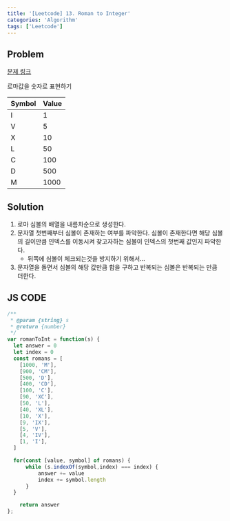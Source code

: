 ```yaml
---
title: '[Leetcode] 13. Roman to Integer'
categories: 'Algorithm'
tags: ['Leetcode']
---
```


## Problem

[문제 링크](https://leetcode.com/problems/integer-to-roman/)

로마값을 숫자로 표현하기

| Symbol | Value |
| ------ | ----- |
| I      | 1     |
| V      | 5     |
| X      | 10    |
| L      | 50    |
| C      | 100   |
| D      | 500   |
| M      | 1000  |

## Solution

1. 로마 심볼의 배열을 내름차순으로 생성한다.
2. 문자열 첫번째부터 심볼이 존재하는 여부를 파악한다. 심볼이 존재한다면 해당 심볼의 길이만큼 인덱스를 이동시켜 찾고자하는 심볼이 인덱스의 첫번째 값인지 파악한다.
   - 뒤쪽에 심볼이 체크되는것을 방지하기 위해서...
3. 문자열을 돌면서 심볼의 해당 값만큼 합을 구하고 반복되는 심볼은 반복되는 만큼 더한다.

## JS CODE

```JavaScript
/**
 * @param {string} s
 * @return {number}
 */
var romanToInt = function(s) {
  let answer = 0
  let index = 0
  const romans = [
    [1000, 'M'],
    [900, 'CM'],
    [500, 'D'],
    [400, 'CD'],
    [100, 'C'],
    [90, 'XC'],
    [50, 'L'],
    [40, 'XL'],
    [10, 'X'],
    [9, 'IX'],
    [5, 'V'],
    [4, 'IV'],
    [1, 'I'],
  ]

  for(const [value, symbol] of romans) {
      while (s.indexOf(symbol,index) === index) {
          answer += value
          index += symbol.length
      }
  }

    return answer
};
```
